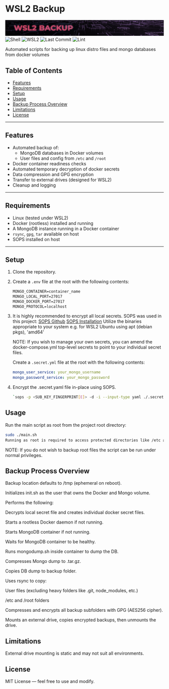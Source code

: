 # WSL2 Backup

![Repository Banner](repo_banner.jpg)
![Shell](https://img.shields.io/badge/language-shell-blue)
![WSL2](https://img.shields.io/badge/Platform-WSL2-blueviolet)
![Last Commit](https://img.shields.io/github/last-commit/SStranks/linux-backup)
![Lint](https://github.com/SStranks/linux-backup/actions/workflows/lint.yaml/badge.svg)

Automated scripts for backing up linux distro files and mongo databases from docker volumes

## Table of Contents

- [Features](#features)
- [Requirements](#requirements)
- [Setup](#setup)
- [Usage](#usage)
- [Backup Process Overview](#backup-process-overview)
- [Limitations](#limitations)
- [License](#license)

---

## Features

- Automated backup of:
  - MongoDB databases in Docker volumes
  - User files and config from `/etc` and `/root`
- Docker container readiness checks
- Automated temporary decryption of docker secrets
- Data compression and GPG encryption
- Transfer to external drives (designed for WSL2)
- Cleanup and logging

---

## Requirements

- Linux (tested under WSL2)
- Docker (rootless) installed and running
- A MongoDB instance running in a Docker container
- `rsync`, `gpg`, `tar` available on host
- SOPS installed on host

---

## Setup

1. Clone the repository.
2. Create a `.env` file at the root with the following contents:

   ```env
   MONGO_CONTAINER=container_name
   MONGO_LOCAL_PORT=27017
   MONGO_DOCKER_PORT=27017
   MONGO_PROTOCOL=localhost
   ```

3. It is highly recommended to encrypt all local secrets. SOPS was used in this project:
   [SOPS Github](https://github.com/getsops/sops)
   [SOPS Installation](https://github.com/getsops/sops/releases)
   Utilize the binaries appropriate to your system e.g. for WSL2 Ubuntu using apt (debian pkgs), 'amd64'

   NOTE: If you wish to manage your own secrets, you can amend the docker-compose.yml top-level secrets to point to your individual secret files.

   Create a `.secret.yml` file at the root with the following contents:

   ```yaml
   mongo_user_service: your_mongo_username
   mongo_password_service: your_mongo_password
   ```

4. Encrypt the .secret.yaml file in-place using SOPS.

   ```bash
   `sops -p <SUB_KEY_FINGERPRINT[E]> -d -i --input-type yaml ./.secret.yaml`
   ```

## Usage

Run the main script as root from the project root directory:

```bash
sudo ./main.sh
Running as root is required to access protected directories like /etc and /root.
```

NOTE: If you do not wish to backup root files the script can be run under normal privileges.

## Backup Process Overview

Backup location defaults to /tmp (ephemeral on reboot).

Initializes init.sh as the user that owns the Docker and Mongo volume.

Performs the following:

Decrypts local secret file and creates individual docker secret files.

Starts a rootless Docker daemon if not running.

Starts MongoDB container if not running.

Waits for MongoDB container to be healthy.

Runs mongodump.sh inside container to dump the DB.

Compresses Mongo dump to .tar.gz.

Copies DB dump to backup folder.

Uses rsync to copy:

User files (excluding heavy folders like .git, node_modules, etc.)

/etc and /root folders

Compresses and encrypts all backup subfolders with GPG (AES256 cipher).

Mounts an external drive, copies encrypted backups, then unmounts the drive.

## Limitations

External drive mounting is static and may not suit all environments.

## License

MIT License — feel free to use and modify.
